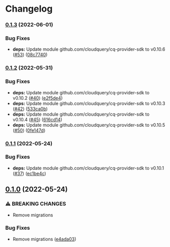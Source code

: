 # Changelog

### [0.1.3](https://github.com/cloudquery/cq-provider-test/compare/v0.1.2...v0.1.3) (2022-06-01)


### Bug Fixes

* **deps:** Update module github.com/cloudquery/cq-provider-sdk to v0.10.6 ([#53](https://github.com/cloudquery/cq-provider-test/issues/53)) ([08c7740](https://github.com/cloudquery/cq-provider-test/commit/08c7740aa8bf4dd391eadd9f544a1f7366422475))

### [0.1.2](https://github.com/cloudquery/cq-provider-test/compare/v0.1.1...v0.1.2) (2022-05-31)


### Bug Fixes

* **deps:** Update module github.com/cloudquery/cq-provider-sdk to v0.10.2 ([#40](https://github.com/cloudquery/cq-provider-test/issues/40)) ([e2f5de4](https://github.com/cloudquery/cq-provider-test/commit/e2f5de43cfbf8df9f42450919b423d21dae144bc))
* **deps:** Update module github.com/cloudquery/cq-provider-sdk to v0.10.3 ([#42](https://github.com/cloudquery/cq-provider-test/issues/42)) ([533ca0b](https://github.com/cloudquery/cq-provider-test/commit/533ca0bb9a843ba494aafdc3357e2dd713c6aa41))
* **deps:** Update module github.com/cloudquery/cq-provider-sdk to v0.10.4 ([#45](https://github.com/cloudquery/cq-provider-test/issues/45)) ([616cd14](https://github.com/cloudquery/cq-provider-test/commit/616cd14446a8396b91eab1f1aa12b75a42ac7c88))
* **deps:** Update module github.com/cloudquery/cq-provider-sdk to v0.10.5 ([#50](https://github.com/cloudquery/cq-provider-test/issues/50)) ([0fe147d](https://github.com/cloudquery/cq-provider-test/commit/0fe147d1ef2ea4cdf274ef275830375272b656a3))

### [0.1.1](https://github.com/cloudquery/cq-provider-test/compare/v0.1.0...v0.1.1) (2022-05-24)


### Bug Fixes

* **deps:** Update module github.com/cloudquery/cq-provider-sdk to v0.10.1 ([#37](https://github.com/cloudquery/cq-provider-test/issues/37)) ([ec1be4c](https://github.com/cloudquery/cq-provider-test/commit/ec1be4c71420e54154e802b071b0960337d25db2))

## [0.1.0](https://github.com/cloudquery/cq-provider-test/compare/v0.0.12...v0.1.0) (2022-05-24)


### ⚠ BREAKING CHANGES

* Remove migrations

### Bug Fixes

* Remove migrations ([e4ada03](https://github.com/cloudquery/cq-provider-test/commit/e4ada03eebb661ce4cfc2b7423538d8573dd9d97))
